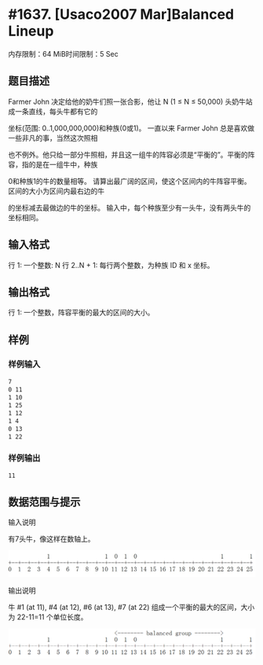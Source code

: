 # #1637. [Usaco2007 Mar]Balanced Lineup

内存限制：64 MiB时间限制：5 Sec

## 题目描述

Farmer John 决定给他的奶牛们照一张合影，他让 N (1 &le; N &le; 50,000) 头奶牛站成一条直线，每头牛都有它的

坐标(范围: 0..1,000,000,000)和种族(0或1)。 一直以来 Farmer John 总是喜欢做一些非凡的事，当然这次照相

也不例外。他只给一部分牛照相，并且这一组牛的阵容必须是&ldquo;平衡的&rdquo;。平衡的阵容，指的是在一组牛中，种族

0和种族1的牛的数量相等。 请算出最广阔的区间，使这个区间内的牛阵容平衡。区间的大小为区间内最右边的牛

的坐标减去最做边的牛的坐标。 输入中，每个种族至少有一头牛，没有两头牛的坐标相同。

## 输入格式

行 1: 一个整数: N 行 2..N + 1: 每行两个整数，为种族 ID 和 x 坐标。

## 输出格式

行 1: 一个整数，阵容平衡的最大的区间的大小。

## 样例

### 样例输入

    
    7
    0 11
    1 10
    1 25
    1 12
    1 4
    0 13
    1 22
    
    

### 样例输出

    
    11
    

## 数据范围与提示

输入说明 

有7头牛，像这样在数轴上。 

![](upload/201707/11.jpg)

输出说明 

牛 #1 (at 11), #4 (at 12), #6 (at 13), #7 (at 22) 组成一个平衡的最大的区间，大小为 22-11=11 个单位长度。 

![](upload/201707/22.png) 
